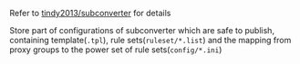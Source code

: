 
Refer to [tindy2013/subconverter](https://github.com/tindy2013/subconverter) for details

Store part of configurations of subconverter which are safe to publish, containing template(`.tpl`), rule sets(`ruleset/*.list`) and the mapping from proxy groups to the power set of rule sets(`config/*.ini`)